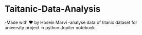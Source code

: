 # Taitanic-Data-Analysis
-Made with ❤ by Hosein Marvi
-analyse data of titanic dataset for university project in python Jupiter notebook 
